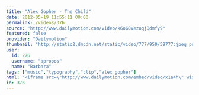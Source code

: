 ```yaml
---
title: "Alex Gopher - The Child"
date: 2012-05-19 11:55:11 00:00
permalink: /videos/376
source: "http://www.dailymotion.com/video/k6oG0VezoqjQdmfy9"
featured: false
provider: "Dailymotion"
thumbnail: "http://static2.dmcdn.net/static/video/777/950/59777:jpeg_preview_large.jpg?20111212141651"
user:
  id: 276
  username: "apropos"
  name: "Barbara"
tags: ["music","typography","clip","alex gopher"]
html: "<iframe src=\"http://www.dailymotion.com/embed/video/x1a4h\" width=\"480\" height=\"359\" frameborder=\"0\"></iframe>"
id: 376
---
```


